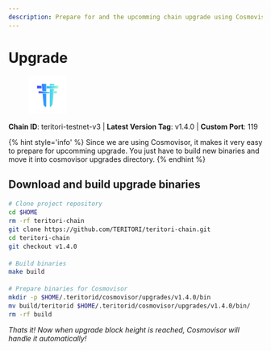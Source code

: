 ```yaml
---
description: Prepare for and the upcomming chain upgrade using Cosmovisor.
---
```


# Upgrade

<figure><img src="https://raw.githubusercontent.com/kj89/cosmos-images/main/logos/teritori.png" alt=""><figcaption></figcaption></figure>

**Chain ID**: teritori-testnet-v3 | **Latest Version Tag**: v1.4.0 | **Custom Port**: 119

{% hint style='info' %}
Since we are using Cosmovisor, it makes it very easy to prepare for upcomming upgrade.
You just have to build new binaries and move it into cosmovisor upgrades directory.
{% endhint %}

## Download and build upgrade binaries

```bash
# Clone project repository
cd $HOME
rm -rf teritori-chain
git clone https://github.com/TERITORI/teritori-chain.git
cd teritori-chain
git checkout v1.4.0

# Build binaries
make build

# Prepare binaries for Cosmovisor
mkdir -p $HOME/.teritorid/cosmovisor/upgrades/v1.4.0/bin
mv build/teritorid $HOME/.teritorid/cosmovisor/upgrades/v1.4.0/bin/
rm -rf build
```

*Thats it! Now when upgrade block height is reached, Cosmovisor will handle it automatically!*
